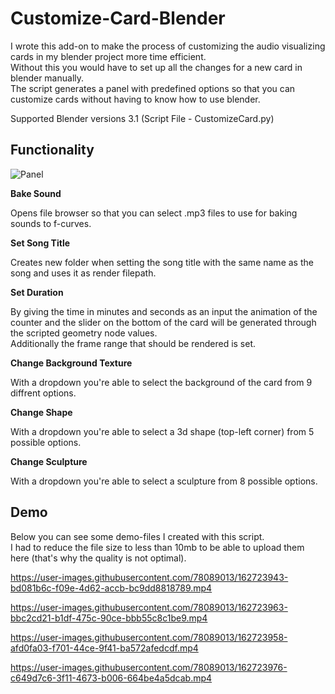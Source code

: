 # Customize-Card-Blender

I wrote this add-on to make the process of customizing the audio visualizing cards in my blender project more time efficient.
<br />Without this you would have to set up all the changes for a new card in blender manually.
<br />The script generates a panel with predefined options so that you can customize cards without having to know how to use blender.

Supported Blender versions 3.1 (Script File - CustomizeCard.py)

## Functionality

![Panel](https://user-images.githubusercontent.com/78089013/162726951-a7c7ca47-7693-4005-a937-3ae2ce5fba58.png)

**Bake Sound**

Opens file browser so that you can select .mp3 files to use for baking sounds to f-curves.

**Set Song Title** 

Creates new folder when setting the song title with the same name as the song and uses it as render filepath.

**Set Duration**

By giving the time in minutes and seconds as an input the animation of the counter and the slider on the bottom of the card will be generated through the scripted geometry node values. 
<br />Additionally the frame range that should be rendered is set. 

**Change Background Texture**

With a dropdown you're able to select the background of the card from 9 diffrent options.

**Change Shape**

With a dropdown you're able to select a 3d shape (top-left corner) from 5 possible options.

**Change Sculpture**

With a dropdown you're able to select a sculpture from 8 possible options.



## Demo
Below you can see some demo-files I created with this script. 
<br />I had to reduce the file size to less than 10mb to be able to upload them here (that's why the quality is not optimal). 

https://user-images.githubusercontent.com/78089013/162723943-bd081b6c-f09e-4d62-accb-bc9dd8818789.mp4

https://user-images.githubusercontent.com/78089013/162723963-bbc2cd21-b1df-475c-90ce-bbb55c8c1be9.mp4

https://user-images.githubusercontent.com/78089013/162723958-afd0fa03-f701-44ce-9f41-ba572afedcdf.mp4

https://user-images.githubusercontent.com/78089013/162723976-c649d7c6-3f11-4673-b006-664be4a5dcab.mp4

